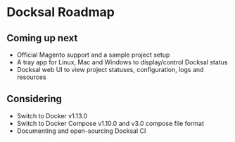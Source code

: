 # Docksal Roadmap

## Coming up next

- Official Magento support and a sample project setup
- A tray app for Linux, Mac and Windows to display/control Docksal status 
- Docksal web UI to view project statuses, configuration, logs and resources


## Considering

- Switch to Docker v1.13.0
- Switch to Docker Compose v1.10.0 and v3.0 compose file format
- Documenting and open-sourcing Docksal CI
